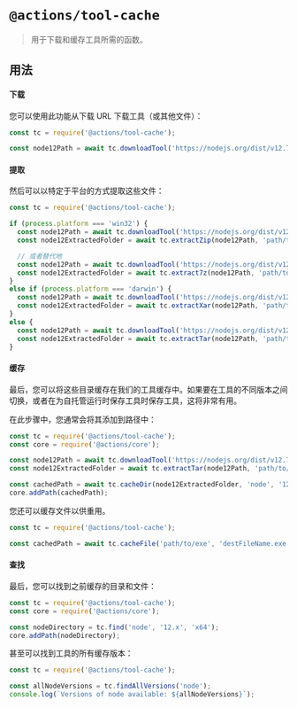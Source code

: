 # `@actions/tool-cache`

> 用于下载和缓存工具所需的函数。

## 用法

#### 下载

您可以使用此功能从下载 URL 下载工具（或其他文件）：

```js
const tc = require('@actions/tool-cache');

const node12Path = await tc.downloadTool('https://nodejs.org/dist/v12.7.0/node-v12.7.0-linux-x64.tar.gz');
```

#### 提取

然后可以以特定于平台的方式提取这些文件：

```js
const tc = require('@actions/tool-cache');

if (process.platform === 'win32') {
  const node12Path = await tc.downloadTool('https://nodejs.org/dist/v12.7.0/node-v12.7.0-win-x64.zip');
  const node12ExtractedFolder = await tc.extractZip(node12Path, 'path/to/extract/to');

  // 或者替代地
  const node12Path = await tc.downloadTool('https://nodejs.org/dist/v12.7.0/node-v12.7.0-win-x64.7z');
  const node12ExtractedFolder = await tc.extract7z(node12Path, 'path/to/extract/to');
}
else if (process.platform === 'darwin') {
  const node12Path = await tc.downloadTool('https://nodejs.org/dist/v12.7.0/node-v12.7.0.pkg');
  const node12ExtractedFolder = await tc.extractXar(node12Path, 'path/to/extract/to');
}
else {
  const node12Path = await tc.downloadTool('https://nodejs.org/dist/v12.7.0/node-v12.7.0-linux-x64.tar.gz');
  const node12ExtractedFolder = await tc.extractTar(node12Path, 'path/to/extract/to');
}
```

#### 缓存

最后，您可以将这些目录缓存在我们的工具缓存中。如果要在工具的不同版本之间切换，或者在为自托管运行时保存工具时保存工具，这将非常有用。

在此步骤中，您通常会将其添加到路径中：

```js
const tc = require('@actions/tool-cache');
const core = require('@actions/core');

const node12Path = await tc.downloadTool('https://nodejs.org/dist/v12.7.0/node-v12.7.0-linux-x64.tar.gz');
const node12ExtractedFolder = await tc.extractTar(node12Path, 'path/to/extract/to');

const cachedPath = await tc.cacheDir(node12ExtractedFolder, 'node', '12.7.0');
core.addPath(cachedPath);
```

您还可以缓存文件以供重用。

```js
const tc = require('@actions/tool-cache');

const cachedPath = await tc.cacheFile('path/to/exe', 'destFileName.exe', 'myExeName', '1.1.0');
```

#### 查找

最后，您可以找到之前缓存的目录和文件：

```js
const tc = require('@actions/tool-cache');
const core = require('@actions/core');

const nodeDirectory = tc.find('node', '12.x', 'x64');
core.addPath(nodeDirectory);
```

甚至可以找到工具的所有缓存版本：

```js
const tc = require('@actions/tool-cache');

const allNodeVersions = tc.findAllVersions('node');
console.log(`Versions of node available: ${allNodeVersions}`);
```
